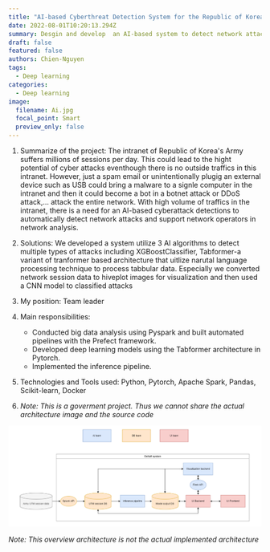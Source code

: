```yaml
---
title: "AI-based Cyberthreat Detection System for the Republic of Korea Army"
date: 2022-08-01T10:20:13.294Z
summary: Desgin and develop  an AI-based system to detect network attacks in the intranet of the Republic of Korea Army.
draft: false
featured: false
authors: Chien-Nguyen
tags:
  - Deep learning
categories:
  - Deep learning
image:
  filename: Ai.jpg
  focal_point: Smart
  preview_only: false
---
```

1. Summarize of the project: The intranet of Republic of Korea's Army suffers millions of sessions per day. This could lead to the hight potential of cyber attacks eventhough there is no outside traffics in this intranet. However, just a spam email or unintentionally plugig an external device such as USB could bring a malware to a signle computer in the intranet and then it could become a bot in a botnet attack or DDoS attack,... attack the entire network. With high volume of traffics in the intranet, there is a need for an AI-based cyberattack detections to automatically detect network attacks and support network operators in network analysis.
2. Solutions: We developed a system utilize 3 AI algorithms to detect multiple types of attacks including XGBoostClassifier, Tabformer-a variant of tranformer based architecture that uitlize narutal language processing technique to process tabbular data. Especially we converted network session data to hiveplot images for visualization and then used a CNN model to classified attacks


3. My position: Team leader

4. Main responsibilities:
    - Conducted big data analysis using Pyspark and built automated pipelines with the Prefect framework.
    - Developed deep learning models using the Tabformer architecture in Pytorch.
    - Implemented the inference pipeline.

5.  Technologies and Tools used: Python, Pytorch, Apache Spark, Pandas, Scikit-learn, Docker
6. *Note: This is a goverment project. Thus we cannot share the actual architecture image and the source code*

![Overview architecture](overview_architecture.png)

*Note: This overview architecture is not the actual implemented architecture*